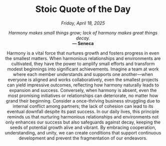 <h1 align="center">Stoic Quote of the Day</h1>
<p align="center"><em><!--date-start-->Friday, April 18, 2025<!--date-end--></em></p>
<p align="center">
    <em><!--START_SECTION:quote-text-->
Harmony makes small things grow; lack of harmony makes great things decay.
<!--END_SECTION:quote-text--></em><br>
    <strong>— <!--START_SECTION:quote-author-->
Seneca
<!--END_SECTION:quote-author--></strong>
</p>

<p align="center" style="max-width:600px;margin:0 auto;">
<!--START_SECTION:quote-interpretation-->
Harmony is a vital force that nurtures growth and fosters progress in even the smallest matters. When harmonious relationships and environments are cultivated, they have the power to amplify small efforts and transform modest beginnings into significant achievements. Imagine a team at work where each member understands and supports one another—when everyone is aligned and works collaboratively, even the smallest projects can yield impressive outcomes, reflecting how harmony naturally leads to expansion and success. Conversely, when harmony is absent, even the most promising initiatives or relationships can deteriorate, no matter how grand their beginning. Consider a once-thriving business struggling due to internal conflict among partners; the lack of cohesion can lead to its eventual downfall despite its past success. In our daily lives, this principle reminds us that nurturing harmonious relationships and environments not only enhances our success but also safeguards against decay, keeping the seeds of potential growth alive and vibrant. By embracing cooperation, understanding, and unity, we can create conditions that support continuous development and prevent the fragmentation of our endeavors.
<!--END_SECTION:quote-interpretation-->
</p>
